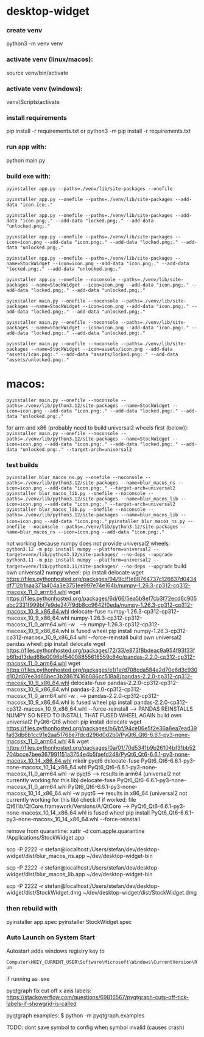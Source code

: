 # desktop-widget

### create venv
python3 -m venv venv

### activate venv (linux/macos):
source venv/bin/activate

### activate venv (windows):
venv\Scripts\activate

### install requirements
pip install -r requirements.txt
or
python3 -m pip install -r requirements.txt

### run app with:
python main.py

### build exe with:
`pyinstaller app.py --paths=./venv/lib/site-packages --onefile`

`pyinstaller app.py --onefile --paths=./venv/lib/site-packages --add-data "icon.ico;."`

`pyinstaller app.py --onefile --paths=./venv/lib/site-packages --add-data "icon.png;." --add-data "locked.png;." --add-data "unlocked.png;."`

`pyinstaller app.py --onefile --paths=./venv/lib/site-packages --icon=icon.png --add-data "icon.png;." --add-data "locked.png;." --add-data "unlocked.png;."`

`pyinstaller app.py --onefile --paths=./venv/lib/site-packages --name=StockWidget --icon=icon.png --add-data "icon.png;." --add-data "locked.png;." --add-data "unlocked.png;."`

`pyinstaller app.py --onefile --noconsole --paths=./venv/lib/site-packages --name=StockWidget --icon=icon.png --add-data "icon.png;." --add-data "locked.png;." --add-data "unlocked.png;."`

`pyinstaller main.py --onefile --noconsole --paths=./venv/lib/site-packages --name=StockWidget --icon=icon.png --add-data "icon.png;." --add-data "locked.png;." --add-data "unlocked.png;."`

`pyinstaller main.py --onefile --noconsole --paths=./venv/lib/site-packages --name=StockWidget --icon=icon.png --add-data "icon.png:." --add-data "locked.png:." --add-data "unlocked.png:."`

`pyinstaller main.py --onefile --noconsole --paths=./venv/lib/site-packages --name=StockWidget --icon=assets/icon.png --add-data "assets/icon.png:." --add-data "assets/locked.png:." --add-data "assets/unlocked.png:."`

# macos:
`pyinstaller main.py --onefile --noconsole --paths=./venv/lib/python3.12/site-packages --name=StockWidget --icon=icon.png --add-data "icon.png:." --add-data "locked.png:." --add-data "unlocked.png:."`

for arm and x86 (probably need to build universal2 wheels first (below)):
`pyinstaller main.py --onefile --noconsole --paths=./venv/lib/python3.12/site-packages --name=StockWidget --icon=icon.png --add-data "icon.png:." --add-data "locked.png:." --add-data "unlocked.png:." --target-arch=universal2`

### test builds
`pyinstaller blur_macos_ns.py --onefile --noconsole --paths=./venv/lib/python3.12/site-packages --name=blur_macos_ns --icon=icon.png --add-data "icon.png:." --target-arch=universal2`
`pyinstaller blur_macos_lib.py --onefile --noconsole --paths=./venv/lib/python3.12/site-packages --name=blur_macos_lib --icon=icon.png --add-data "icon.png:." --target-arch=universal2`
`pyinstaller blur_macos_lib.py --onefile --noconsole --paths=./venv/lib/python3.12/site-packages --name=blur_macos_lib --icon=icon.png --add-data "icon.png:."`
`pyinstaller blur_macos_ns.py --onefile --noconsole --paths=./venv/lib/python3.12/site-packages --name=blur_macos_ns --icon=icon.png --add-data "icon.png:."`

not working because numpy does not provide universal2 wheels:
`python3.12 -m pip install numpy --platform=universal2 --target=venv/lib/python3.12/site-packages/ --no-deps --upgrade`
`python3.11 -m pip install numpy --platform=universal2 --target=venv/lib/python3.11/site-packages/ --no-deps --upgrade`
build own universal2 numpy wheel:
pip install delocate
wget https://files.pythonhosted.org/packages/94/9c/f1e88764737c126637d0434df712b1baa371a404a3e3751ee997e74e164b/numpy-1.26.3-cp312-cp312-macosx_11_0_arm64.whl
wget https://files.pythonhosted.org/packages/6d/66/5ea5b8ef7cb3f72ecd6c905abc2331f999bf7e9de247f9db8cc9642f0eda/numpy-1.26.3-cp312-cp312-macosx_10_9_x86_64.whl
delocate-fuse numpy-1.26.3-cp312-cp312-macosx_10_9_x86_64.whl numpy-1.26.3-cp312-cp312-macosx_11_0_arm64.whl -w .
--> numpy-1.26.3-cp312-cp312-macosx_10_9_x86_64.whl is fused wheel
pip install numpy-1.26.3-cp312-cp312-macosx_10_9_x86_64.whl --force-reinstall
build own universal2 pandas wheel:
pip install delocate
wget https://files.pythonhosted.org/packages/72/33/e873f8bdeac9a954f93f33fb6fbdf3ded68e0096b154008855616559c64c/pandas-2.2.0-cp312-cp312-macosx_11_0_arm64.whl
wget https://files.pythonhosted.org/packages/e1/1e/d708cda584a2d70e6d3c930d102d07ee3d65bec3b2861f416b086cc518a8/pandas-2.2.0-cp312-cp312-macosx_10_9_x86_64.whl
delocate-fuse pandas-2.2.0-cp312-cp312-macosx_10_9_x86_64.whl pandas-2.2.0-cp312-cp312-macosx_11_0_arm64.whl -w .
--> pandas-2.2.0-cp312-cp312-macosx_10_9_x86_64.whl is fused wheel
pip install pandas-2.2.0-cp312-cp312-macosx_10_9_x86_64.whl --force-reinstall
--> PANDAS REINSTALLS NUMPY SO NEED TO INSTALL THAT FUSED WHEEL AGAIN
build own universal2 PyQt6-Qt6 wheel:
pip install delocate
wget https://files.pythonhosted.org/packages/b6/bf/94ce06e5f2e36a6ea7ead39fa63db6b1cc91e2aa51768e7fdcd296d0d2b0/PyQt6_Qt6-6.6.1-py3-none-macosx_11_0_arm64.whl &&
wget https://files.pythonhosted.org/packages/0a/01/70d5341b9b26104bf31bb52704bcce7bee367991151a3754e4b5faefd248/PyQt6_Qt6-6.6.1-py3-none-macosx_10_14_x86_64.whl
mkdir pyqt6
delocate-fuse PyQt6_Qt6-6.6.1-py3-none-macosx_10_14_x86_64.whl PyQt6_Qt6-6.6.1-py3-none-macosx_11_0_arm64.whl -w pyqt6
--> results in arm64 (universal2 not currently working for this lib)
delocate-fuse PyQt6_Qt6-6.6.1-py3-none-macosx_11_0_arm64.whl PyQt6_Qt6-6.6.1-py3-none-macosx_10_14_x86_64.whl -w pyqt6
--> results in x86_64 (universal2 not currently working for this lib)
check if if worked: file Qt6/lib/QtCore.framework/Versions/A/QtCore
--> PyQt6_Qt6-6.6.1-py3-none-macosx_10_14_x86_64.whl is fused wheel
pip install PyQt6_Qt6-6.6.1-py3-none-macosx_10_14_x86_64.whl --force-reinstall

remove from quarantine:
xattr -d com.apple.quarantine /Applications/StockWidget.app

scp -P 2222 -r stefan@localhost:/Users/stefan/dev/desktop-widget/dist/blur_macos_ns.app ~/dev/desktop-widget-bin

scp -P 2222 -r stefan@localhost:/Users/stefan/dev/desktop-widget/dist/blur_macos_lib.app ~/dev/desktop-widget-bin

scp -P 2222 -r stefan@localhost:/Users/stefan/dev/desktop-widget/dist/StockWidget.dmg ~/dev/desktop-widget/dist/StockWidget.dmg

### then rebuild with
pyinstaller app.spec
pyinstaller StockWidget.spec

### Auto Launch on System Start
Autostart adds windows registry key to 

```Computer\HKEY_CURRENT_USER\Software\Microsoft\Windows\CurrentVersion\Run```

if running as .exe

pyqtgraph fix cut off x axis labels:
https://stackoverflow.com/questions/69816567/pyqtgraph-cuts-off-tick-labels-if-showgrid-is-called

pyqtgraph examples:
$ python -m pyqtgraph.examples

TODO: dont save symbol to config when symbol invalid (causes crash)
